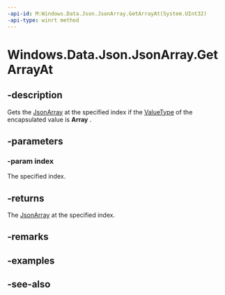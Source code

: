 ----api-id: M:Windows.Data.Json.JsonArray.GetArrayAt(System.UInt32)
-api-type: winrt method
---<!-- Method syntaxpublic Windows.Data.Json.JsonArray GetArrayAt(System.UInt32 index)--># Windows.Data.Json.JsonArray.GetArrayAt## -descriptionGets the [JsonArray](jsonarray.md) at the specified index if the [ValueType](ijsonvalue_valuetype.md) of the encapsulated value is **Array** .## -parameters### -param indexThe specified index.## -returnsThe [JsonArray](jsonarray.md) at the specified index.## -remarks## -examples## -see-also